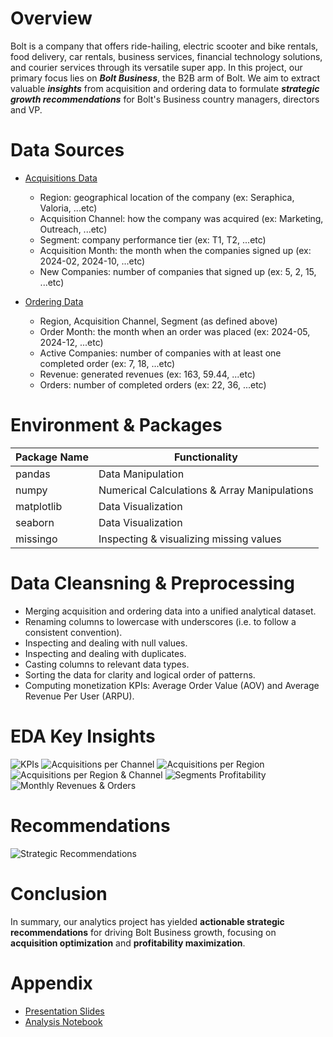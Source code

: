 # **Overview**

Bolt is a company that offers ride-hailing, electric scooter and bike rentals, food delivery, car rentals, business services, financial technology solutions, and courier services through its versatile super app. In this project, our primary focus lies on ***Bolt Business***, the B2B arm of Bolt. We aim to extract valuable ***insights*** from acquisition and ordering data to formulate ***strategic growth recommendations*** for Bolt's Business country managers, directors and VP.


  # **Data Sources**
  
  - [Acquisitions Data](https://github.com/Ayman947/EDA-for-Strategic-Business-Growth/blob/main/Analysis%20Data/data-acquisition.xlsx)
      - Region: geographical location of the company (ex: Seraphica, Valoria, ...etc)
      - Acquisition Channel: how the company was acquired (ex: Marketing, Outreach, ...etc)
      - Segment: company performance tier  (ex: T1, T2, ...etc)
      - Acquisition Month: the month when the companies signed up  (ex: 2024-02, 2024-10, ...etc)
      - New Companies: number of companies that signed up  (ex: 5, 2, 15, ...etc)
  
  - [Ordering Data](https://github.com/Ayman947/EDA-for-Strategic-Business-Growth/blob/main/Analysis%20Data/data-ordering.xlsx)
      - Region, Acquisition Channel, Segment (as defined above)
      - Order Month: the month when an order was placed  (ex: 2024-05, 2024-12, ...etc)
      - Active Companies: number of companies with at least one completed order (ex: 7, 18, ...etc)
      - Revenue: generated revenues (ex: 163, 59.44, ...etc)
      - Orders: number of completed orders (ex: 22, 36, ...etc)


  # **Environment** & **Packages**

  | Package Name | Functionality                 |
  |--------------|-------------------------------|
  | pandas       | Data Manipulation             |
  | numpy        | Numerical Calculations & Array Manipulations   |
  | matplotlib   | Data Visualization            |
  | seaborn      | Data Visualization            |
  | missingo     | Inspecting & visualizing missing values |


  # **Data Cleansning & Preprocessing**

  - Merging acquisition and ordering data into a unified analytical dataset.
  - Renaming columns to lowercase with underscores (i.e. to follow a consistent convention).
  - Inspecting and dealing with null values.
  - Inspecting and dealing with duplicates.
  - Casting columns to relevant data types.
  - Sorting the data for clarity and logical order of patterns.
  - Computing monetization KPIs: Average Order Value (AOV) and Average Revenue Per User (ARPU).


  # **EDA Key Insights**

   ![KPIs](https://github.com/Ayman947/EDA-for-Strategic-Business-Growth/blob/main/Images/kpis.PNG)
   ![Acquisitions per Channel](https://github.com/Ayman947/EDA-for-Strategic-Business-Growth/blob/main/Images/acquisitions%20per%20channel.PNG)
   ![Acquisitions per Region](https://github.com/Ayman947/EDA-for-Strategic-Business-Growth/blob/main/Images/acquisitions%20per%20region.PNG)
   ![Acquisitions per Region & Channel](https://github.com/Ayman947/EDA-for-Strategic-Business-Growth/blob/main/Images/acquisitions%20per%20region%20and%20channel.PNG)
   ![Segments Profitability](https://github.com/Ayman947/EDA-for-Strategic-Business-Growth/blob/main/Images/segments%20profitability.PNG)
   ![Monthly Revenues & Orders](https://github.com/Ayman947/EDA-for-Strategic-Business-Growth/blob/main/Images/monthly%20revenues%20%26%20orders.PNG)


  # **Recommendations**
![Strategic Recommendations](https://github.com/Ayman947/EDA-for-Strategic-Business-Growth/blob/main/Images/strategic%20recommendations.PNG)



  # **Conclusion**
In summary, our analytics project has yielded **actionable strategic recommendations** for driving Bolt Business growth, focusing on **acquisition optimization** and **profitability maximization**.



  # **Appendix**
  
  - [Presentation Slides](https://docs.google.com/presentation/d/19CLk_pnv4ATStA7liKf7NS4Mb5Tsv4qs9m-782pUUK4/edit?usp=sharing)
  - [Analysis Notebook](https://colab.research.google.com/drive/1WqzR5eXR7Jf0dhxlmApou--V21oHz98W?usp=sharing)
